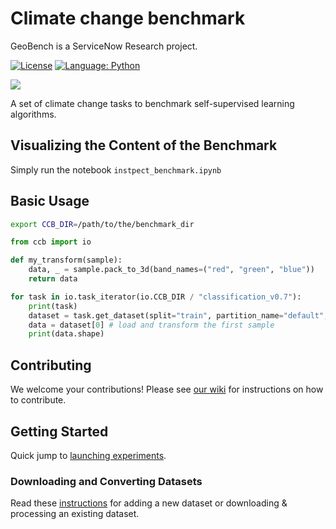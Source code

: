 # Climate change benchmark

GeoBench is a ServiceNow Research project.
 
[![License](https://img.shields.io/badge/License-Apache%202.0-blue.svg)](https://opensource.org/licenses/Apache-2.0)
[![Language: Python](https://img.shields.io/badge/language-Python%203.7%2B-green?logo=python&logoColor=green)](https://www.python.org)

<img src="https://github.com/ElementAI/climate-change-benchmark/raw/main/banner.png" />

A set of climate change tasks to benchmark self-supervised learning algorithms.


## Visualizing the Content of the Benchmark

Simply run the notebook `instpect_benchmark.ipynb`

## Basic Usage

```bash
export CCB_DIR=/path/to/the/benchmark_dir
```

```python
from ccb import io

def my_transform(sample):
    data, _ = sample.pack_to_3d(band_names=("red", "green", "blue"))
    return data

for task in io.task_iterator(io.CCB_DIR / "classification_v0.7"):
    print(task)
    dataset = task.get_dataset(split="train", partition_name="default", transform=my_transform)
    data = dataset[0] # load and transform the first sample
    print(data.shape)
```

## Contributing

We welcome your contributions! Please see [our wiki](https://github.com/ElementAI/climate-change-benchmark/wiki#instructions-for-contributing) for instructions on how to contribute.

## Getting Started

Quick jump to [launching experiments](https://github.com/ElementAI/climate-change-benchmark/wiki/Running-Experiments-on-EAI-Toolkit).

### Downloading and Converting Datasets

Read these [instructions](https://github.com/ElementAI/climate-change-benchmark/tree/main/ccb/dataset_converters#readme) for adding a new dataset or downloading & processing an existing dataset.
